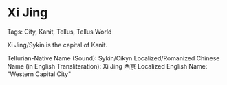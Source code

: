 # Xi Jing

Tags: City, Kanit, Tellus, Tellus World

Xi Jing/Sykin is the capital of Kanit.

Tellurian-Native Name (Sound): Sykin/Cikyn
Localized/Romanized Chinese Name (in English Transliteration): Xi Jing 西京
Localized English Name: "Western Capital City"